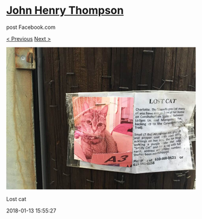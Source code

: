# [John Henry Thompson](../README.md)
post Facebook.com

[< Previous](2018-01-13-2.md) [Next >](2017-12-22-1.md)

[![](../media/2018-01-13/Timeline-Photos-Lost-cat.jpg)](../README.md)

Lost cat

2018-01-13 15:55:27